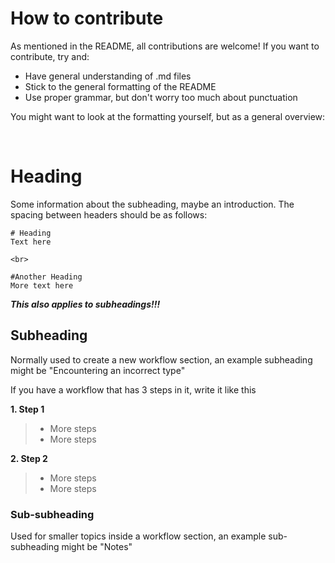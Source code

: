 # How to contribute
As mentioned in the README, all contributions are welcome! If you want to contribute, try and:

- Have general understanding of .md files
- Stick to the general formatting of the README
- Use proper grammar, but don't worry too much about punctuation

You might want to look at the formatting yourself, but as a general overview:

<br>

# Heading
Some information about the subheading, maybe an introduction. The spacing between headers should be as follows:
```
# Heading
Text here

<br>

#Another Heading
More text here
```
**_This also applies to subheadings!!!_**

## Subheading
Normally used to create a new workflow section, an example subheading might be "Encountering an incorrect type"

If you have a workflow that has 3 steps in it, write it like this

**1. Step 1**
> - More steps
> - More steps

**2. Step 2**
> - More steps
> - More steps

### Sub-subheading
Used for smaller topics inside a workflow section, an example sub-subheading might be "Notes"




